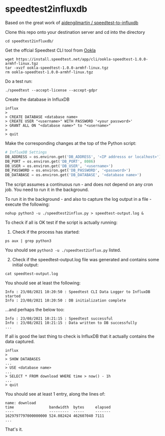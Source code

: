 # speedtest2influxdb

Based on the great work of [aidengilmartin / speedtest-to-influxdb](https://github.com/aidengilmartin/speedtest-to-influxdb) 

Clone this repo onto your destination server and cd into the directory

```shell
cd speedtest2influxdb/
```

Get the offcial Speedtest CLI tool from [Ookla](https://www.speedtest.net/apps/cli)

```shell
wget https://install.speedtest.net/app/cli/ookla-speedtest-1.0.0-armhf-linux.tgz
tar -xvzf ookla-speedtest-1.0.0-armhf-linux.tgz
rm ookla-speedtest-1.0.0-armhf-linux.tgz
```
Do a test run:

```shell
./speedtest --accept-license --accept-gdpr
```

Create the database in InfluxDB

```shell
influx
>
> CREATE DATABASE <database name>
> CREATE USER "<username>" WITH PASSWORD '<your password>'
> GRANT ALL ON "<database name>" to "<username>"
> 
> quit
```

Make the corresponding changes at the top of the Python script:

```Python
# InfluxDB Settings
DB_ADDRESS = os.environ.get('DB_ADDRESS', '<IP addresss or localhost>')
DB_PORT = os.environ.get('DB_PORT', 8086)
DB_USER = os.environ.get('DB_USER', '<username>')
DB_PASSWORD = os.environ.get('DB_PASSWORD', '<password>')
DB_DATABASE = os.environ.get('DB_DATABASE', '<database name>')
```

The script assumes a continuous run - and does not depend on any cron job. You need to run it in the background.

To run it in the background - and also to capture the log output in a file - execute the following:

```shell
nohup python3 -u ./speedtest2influx.py > speedtest-output.log &
```

To check if all is OK test if the script is actually running:

1. Check if the process has started:

```shell
ps aux | grep python3
```
You should see `python3 -u ./speedtest2influx.py` listed.

2. Check if the speedtest-output.log file was generated and contains some initial output:

```shell
cat speedtest-output.log
```

You should see at least the following:

```
Info : 23/08/2021 10:20:50 : Speedtest CLI Data Logger to InfluxDB started
Info : 23/08/2021 10:20:50 : DB initialization complete
```

...and perhaps the below too:

```
Info : 23/08/2021 10:21:15 : Speedtest successful
Info : 23/08/2021 10:21:15 : Data written to DB successfully
...
```

If all is good the last thing to check is InfluxDB that it actually contains the data captured.

```shell
influx
>
> SHOW DATABASES
...
> USE <database name>
...
> SELECT * FROM download WHERE time > now() - 1h
...
> quit
```

You should see at least 1 entry, along the lines of:

```
name: download
time                bandwidth  bytes     elapsed
----                ---------  -----     -------
1629797797000000000 524.082424 462607040 7111
...
```

That's it.